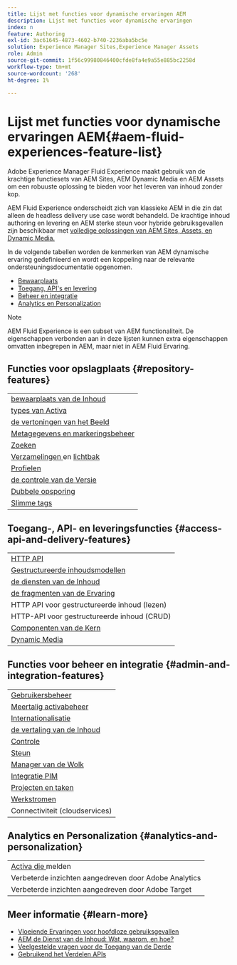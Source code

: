```yaml
---
title: Lijst met functies voor dynamische ervaringen AEM
description: Lijst met functies voor dynamische ervaringen
index: n
feature: Authoring
exl-id: 3ac61645-4873-4602-b740-2236aba5bc5e
solution: Experience Manager Sites,Experience Manager Assets
role: Admin
source-git-commit: 1f56c99980846400cfde8fa4e9a55e885bc2258d
workflow-type: tm+mt
source-wordcount: '268'
ht-degree: 1%

---
```


# Lijst met functies voor dynamische ervaringen AEM{#aem-fluid-experiences-feature-list}

Adobe Experience Manager Fluid Experience maakt gebruik van de krachtige functiesets van AEM Sites, AEM Dynamic Media en AEM Assets om een robuuste oplossing te bieden voor het leveren van inhoud zonder kop.

AEM Fluid Experience onderscheidt zich van klassieke AEM in die zin dat alleen de headless delivery use case wordt behandeld. De krachtige inhoud authoring en levering en AEM sterke steun voor hybride gebruiksgevallen zijn beschikbaar met [ volledige oplossingen van AEM Sites, Assets, en Dynamic Media.](https://experienceleague.adobe.com/docs/experience-manager-65/user-guide/home.html?lang=nl-NL)

In de volgende tabellen worden de kenmerken van AEM dynamische ervaring gedefinieerd en wordt een koppeling naar de relevante ondersteuningsdocumentatie opgenomen.

* [Bewaarplaats](#repository-features)
* [Toegang, API&#39;s en levering](#access-api-and-delivery-features)
* [Beheer en integratie](#admin-and-integration-features)
* [Analytics en Personalization](#analytics-and-personalization)

>[!NOTE]
>
>AEM Fluid Experience is een subset van AEM functionaliteit. De eigenschappen verbonden aan in deze lijsten kunnen extra eigenschappen omvatten inbegrepen in AEM, maar niet in AEM Fluid Ervaring.

## Functies voor opslagplaats {#repository-features}

|  |
|---|
| [ bewaarplaats van de Inhoud ](/help/assets/manage-assets.md) |
| [ types van Activa ](/help/assets/assets-formats.md) |
| [ de vertoningen van het Beeld ](/help/assets/image-presets.md) |
| [ Metagegevens en markeringsbeheer ](/help/assets/metadata.md) |
| [Zoeken](/help/assets/manage-assets.md) |
| [ Verzamelingen ](/help/assets/manage-assets.md) en [ lichtbak ](/help/assets/light-box.md) |
| [ Profielen ](/help/assets/processing-profiles.md) |
| [ de controle van de Versie ](/help/assets/manage-assets.md) |
| [ Dubbele opsporing ](/help/assets/duplicate-detection.md) |
| [Slimme tags](/help/assets/enhanced-smart-tags.md) |

## Toegang-, API- en leveringsfuncties {#access-api-and-delivery-features}

|  |
|---|
| [ HTTP API ](/help/assets/mac-api-assets.md) |
| [ Gestructureerde inhoudsmodellen ](/help/assets/content-fragments/content-fragments.md) |
| [ de diensten van de Inhoud ](https://experienceleague.adobe.com/docs/experience-manager-learn/getting-started-with-aem-headless/overview.html?lang=nl-NL) |
| [ de fragmenten van de Ervaring ](/help/sites-authoring/experience-fragments.md) |
| HTTP API voor gestructureerde inhoud (lezen) |
| HTTP-API voor gestructureerde inhoud (CRUD) |
| [ Componenten van de Kern ](https://experienceleague.adobe.com/docs/experience-manager-core-components/using/introduction.html?lang=nl-NL) |
| [ Dynamic Media ](/help/assets/dynamic-media.md) |

## Functies voor beheer en integratie {#admin-and-integration-features}

|  |
|---|
| [ Gebruikersbeheer ](/help/sites-administering/user-group-ac-admin.md) |
| [ Meertalig activabeheer ](/help/assets/multilingual-assets.md) |
| [ Internationalisatie ](/help/sites-developing/i18n.md) |
| [ de vertaling van de Inhoud ](/help/sites-administering/translation.md) |
| [ Controle ](/help/sites-deploying/monitoring-and-maintaining.md) |
| [ Steun ](/help/sites-administering/backup-and-restore.md) |
| [ Manager van de Wolk ](https://experienceleague.adobe.com/docs/experience-manager-cloud-manager/content/introduction.html?lang=nl-NL) |
| [ Integratie PIM ](/help/sites-authoring/managing-product-information.md) |
| [ Projecten en taken ](/help/sites-authoring/projects.md) |
| [ Werkstromen ](/help/sites-administering/workflows-starting.md) |
| Connectiviteit (cloudservices) |

## Analytics en Personalization {#analytics-and-personalization}

|  |
|---|
| [ Activa die ](/help/assets/asset-reports.md) melden |
| Verbeterde inzichten aangedreven door Adobe Analytics |
| Verbeterde inzichten aangedreven door Adobe Target |

## Meer informatie {#learn-more}

* [ Vloeiende Ervaringen voor hoofdloze gebruiksgevallen ](https://experienceleague.adobe.com/docs/experience-manager-gems-events/gems/gems2017/aem-headless-usecases.html?lang=nl-NL)
* [ AEM de Dienst van de Inhoud: Wat, waarom, en hoe?](https://experienceleague.adobe.com/docs/experience-manager-learn/getting-started-with-aem-headless/content-services/overview.html?lang=nl-NL)
* [ Veelgestelde vragen voor de Toegang van de Derde ](https://experienceleague.adobe.com/docs/experience-manager-learn/getting-started-with-aem-headless/content-services/chapter-7.html?lang=nl-NL)
* [ Gebruikend het Verdelen APIs ](https://experienceleague.adobe.com/docs/experience-manager-learn/getting-started-wknd-tutorial-develop/project-archetype/component-basics.html?lang=nl-NL#sling-models)
